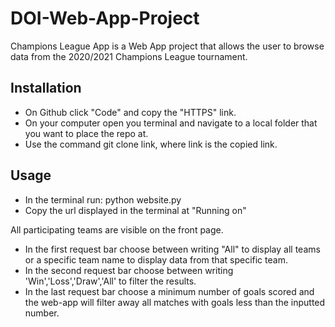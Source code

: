 # DOI-Web-App-Project
Champions League App is a Web App project that allows the user to browse data from the 2020/2021 Champions League tournament.

## Installation
- On Github click "Code" and copy the "HTTPS" link.
- On your computer open you terminal and navigate to a local folder that you want to place the repo at.
- Use the command git clone link, where link is the copied link.

## Usage
- In the terminal run: python website.py
- Copy the url displayed in the terminal at "Running on"

All participating teams are visible on the front page. 
- In the first request bar choose between writing "All" to display all teams or a specific team name to display data from that specific team.
- In the second request bar choose between writing 'Win','Loss','Draw','All' to filter the results. 
- In the last request bar choose a minimum number of goals scored and the web-app will filter away all matches with goals less than the inputted number. 


